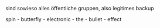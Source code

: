 sind sowieso alles öffentliche gruppen, also legitimes backup

spin - butterfly - electronic - the - bullet - effect
